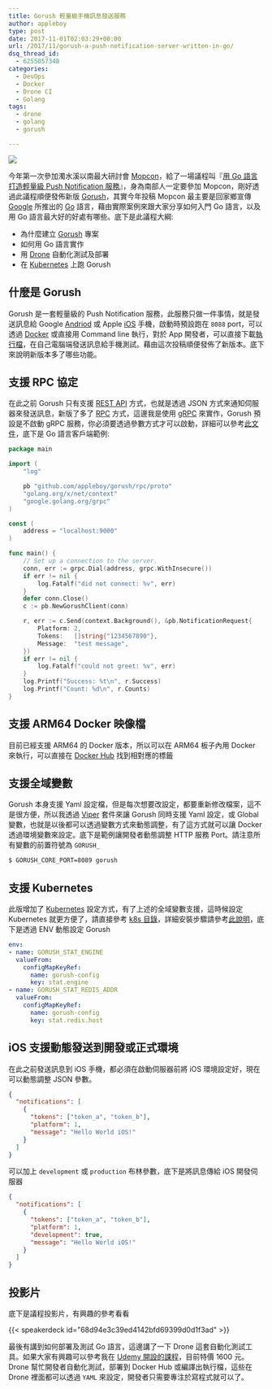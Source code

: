 ```yaml
---
title: Gorush 輕量級手機訊息發送服務
author: appleboy
type: post
date: 2017-11-01T02:03:29+00:00
url: /2017/11/gorush-a-push-notification-server-written-in-go/
dsq_thread_id:
  - 6255057348
categories:
  - DevOps
  - Docker
  - Drone CI
  - Golang
tags:
  - drone
  - golang
  - gorush

---
```

[![](https://lh3.googleusercontent.com/jsocHCR9A9yEfDVUTrU0m42_aHhTEVDGW5p5PsQSx7GSlkt3gLjohfXH3S7P7p982332ruU_e-EtW0LwmiuZjvN65VIcyME-zE35C6EM0IV1nqY6KoNw3dwW2djjid3F-T5YgnJothA=w1920-h1080)](https://lh3.googleusercontent.com/jsocHCR9A9yEfDVUTrU0m42_aHhTEVDGW5p5PsQSx7GSlkt3gLjohfXH3S7P7p982332ruU_e-EtW0LwmiuZjvN65VIcyME-zE35C6EM0IV1nqY6KoNw3dwW2djjid3F-T5YgnJothA=w1920-h1080)


今年第一次參加濁水溪以南最大研討會 [Mopcon][1]，給了一場議程叫『[用 Go 語言打造輕量級 Push Notification 服務][2]』，身為南部人一定要參加 Mopcon，剛好透過此議程順便發佈新版 [Gorush][3]，其實今年投稿 Mopcon 最主要是回家鄉宣傳 [Google][4] 所推出的 [Go][5] 語言，藉由實際案例來跟大家分享如何入門 Go 語言，以及用 Go 語言最大好的好處有哪些。底下是此議程大綱:

* 為什麼建立 [Gorush][3] 專案
* 如何用 Go 語言實作
* 用 [Drone][6] 自動化測試及部署
* 在 [Kubernetes][7] 上跑 Gorush

<!--more-->

## 什麼是 Gorush

Gorush 是一套輕量級的 Push Notification 服務，此服務只做一件事情，就是發送訊息給 Google [Andriod][11] 或 Apple [iOS][12] 手機，啟動時預設跑在 `8088` port，可以透過 [Docker][13] 或直接用 Command line 執行，對於 App 開發者，可以直接下載[執行檔][14]，在自己電腦端發送訊息給手機測試。藉由這次投稿順便發佈了新版本。底下來說明新版本多了哪些功能。

## 支援 RPC 協定

在此之前 Gorush 只有支援 [REST API](https://zh.wikipedia.org/zh-tw/REST) 方式，也就是透過 JSON 方式來通知伺服器來發送訊息，新版了多了 [RPC](https://en.wikipedia.org/wiki/Remote_procedure_call) 方式，這邊我是使用 [gRPC][15] 來實作，Gorush 預設是不啟動 gRPC 服務，你必須要透過參數方式才可以啟動，詳細可以參考[此文件][16]，底下是 Go 語言客戶端範例:

```go
package main

import (
	"log"

	pb "github.com/appleboy/gorush/rpc/proto"
	"golang.org/x/net/context"
	"google.golang.org/grpc"
)

const (
	address = "localhost:9000"
)

func main() {
	// Set up a connection to the server.
	conn, err := grpc.Dial(address, grpc.WithInsecure())
	if err != nil {
		log.Fatalf("did not connect: %v", err)
	}
	defer conn.Close()
	c := pb.NewGorushClient(conn)

	r, err := c.Send(context.Background(), &pb.NotificationRequest{
		Platform: 2,
		Tokens:   []string{"1234567890"},
		Message:  "test message",
	})
	if err != nil {
		log.Fatalf("could not greet: %v", err)
	}
	log.Printf("Success: %t\n", r.Success)
	log.Printf("Count: %d\n", r.Counts)
}
```

[11]:https://www.android.com/
[12]:https://en.wikipedia.org/wiki/IOS
[13]:https://www.docker.com/
[14]:https://github.com/appleboy/gorush/releases
[15]:https://grpc.io/
[16]:https://github.com/appleboy/gorush#run-grpc-service

## 支援 ARM64 Docker 映像檔

目前已經支援 ARM64 的 Docker 版本，所以可以在 ARM64 板子內用 Docker 來執行，可以直接在 [Docker Hub][21] 找到相對應的標籤

[21]:https://hub.docker.com/r/appleboy/gorush/tags/

## 支援全域變數

Gorush 本身支援 Yaml 設定檔，但是每次想要改設定，都要重新修改檔案，這不是很方便，所以我透過 [Viper][22] 套件來讓 Gorush 同時支援 Yaml 設定，或 Global 變數，也就是以後都可以透過變數方式來動態調整，有了這方式就可以讓 Docker 透過環境變數來設定。底下是範例讓開發者動態調整 HTTP 服務 Port。請注意所有變數的前置符號為 `GORUSH_`

```bash
$ GORUSH_CORE_PORT=8089 gorush
```

[22]:https://github.com/spf13/viper

## 支援 Kubernetes

此版增加了 [Kubernetes][7] 設定方式，有了上述的全域變數支援，這時候設定 Kubernetes 就更方便了，請直接參考 [k8s 目錄][23]，詳細安裝步驟請參考[此說明][24]，底下是透過 ENV 動態設定 Gorush

```yml
env:
- name: GORUSH_STAT_ENGINE
  valueFrom:
    configMapKeyRef:
      name: gorush-config
      key: stat.engine
- name: GORUSH_STAT_REDIS_ADDR
  valueFrom:
    configMapKeyRef:
      name: gorush-config
      key: stat.redis.host
```

[23]:https://github.com/appleboy/gorush/tree/master/k8s
[24]:https://github.com/appleboy/gorush#run-gorush-in-kubernetes

## iOS 支援動態發送到開發或正式環境

在此之前發送訊息到 iOS 手機，都必須在啟動伺服器前將 iOS 環境設定好，現在可以動態調整 JSON 參數。

```json
{
  "notifications": [
    {
      "tokens": ["token_a", "token_b"],
      "platform": 1,
      "message": "Hello World iOS!"
    }
  ]
}
```

可以加上 `development` 或 `production` 布林參數，底下是將訊息傳給 iOS 開發伺服器

```json
{
  "notifications": [
    {
      "tokens": ["token_a", "token_b"],
      "platform": 1,
      "development": true,
      "message": "Hello World iOS!"
    }
  ]
}
```

## 投影片

底下是議程投影片，有興趣的參考看看

{{< speakerdeck id="68d94e3c39ed4142bfd69399d0d1f3ad" >}}

最後有講到如何部署及測試 Go 語言，這邊講了一下 Drone 這套自動化測試工具。如果大家有興趣可以參考我在 [Udemy 開設的課程][31]，目前特價 1600 元。Drone 幫忙開發者自動化測試，部署到 Docker Hub 或編譯出執行檔，這些在 Drone 裡面都可以透過 `YAML` 來設定，開發者只需要專注於寫程式就可以了。

[31]:https://www.udemy.com/devops-oneday/?couponCode=KUBERNETES


[1]:https://mopcon.org/2017/
[2]:https://www.slideshare.net/appleboy/gorush-a-push-notification-server-written-in-go
[3]:https://github.com/appleboy/gorush
[4]:https://www.google.com
[5]:https://golang.org/
[6]:https://github.com/drone/drone
[7]:https://kubernetes.io/
